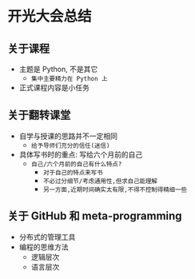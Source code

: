 # 开光大会总结
## 关于课程
- 主题是 Python, 不是其它
  - `集中主要精力在 Python 上`
- 正式课程内容是小任务

## 关于翻转课堂
- 自学与授课的思路并不一定相同
  - `给予导师们充分的信任(迷信)`
- 具体写书时的重点: 写给六个月前的自己
  - `自己/六个月前的自己有什么特点?`
     - `对于自己的特点来写书`
     - `不必过分细节/考虑通用性,但求自己能理解`
     - `另一方面,近期时间确实太有限,不得不控制得精细一些`

## 关于 GitHub 和 meta-programming
- 分布式的管理工具
- 编程的思维方法
  - 逻辑层次
  - 语言层次 